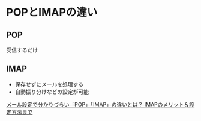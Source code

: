 # POPとIMAPの違い

## POP
受信するだけ

## IMAP
- 保存せずにメールを処理する
- 自動振り分けなどの設定が可能

[メール設定で分かりづらい「POP」「IMAP」の違いとは？ IMAPのメリット＆設定方法まで](https://koneta.nifty.com/koneta_detail/1141008004985_1.htm#:~:text=「インターネットアクセス」とあること,保存をしないということ。)
